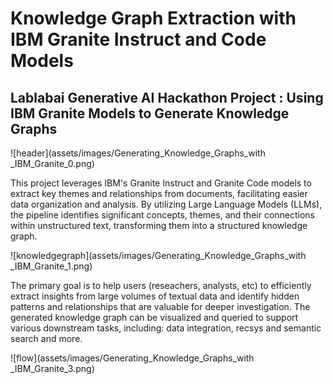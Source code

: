 # Knowledge Graph Extraction with IBM Granite Instruct and Code Models

## Lablabai Generative AI Hackathon Project : Using IBM Granite Models to Generate Knowledge Graphs

![header](assets/images/Generating_Knowledge_Graphs_with _IBM_Granite_0.png)

This project leverages IBM's Granite Instruct and Granite Code models to extract key themes and relationships from documents, facilitating easier data organization and analysis. By utilizing Large Language Models (LLMs), the pipeline identifies significant concepts, themes, and their connections within unstructured text, transforming them into a structured knowledge graph.

![knowledgegraph](assets/images/Generating_Knowledge_Graphs_with _IBM_Granite_1.png)


The primary goal is to help users (reseachers, analysts, etc) to efficiently extract insights from large volumes of textual data and identify hidden patterns and relationships that are valuable for deeper investigation. The generated knowledge graph can be visualized and queried to support various downstream tasks, including: data integration, recsys and semantic search and more.

![flow](assets/images/Generating_Knowledge_Graphs_with _IBM_Granite_3.png)